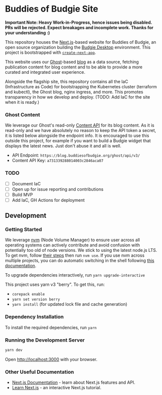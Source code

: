 # Buddies of Budgie Site

**Important Note: Heavy Work-in-Progress, hence issues being disabled. PRs will be rejected. Expect breakages and incomplete work. Thanks for your understanding :)**

This repository houses the [Next.js](https://nextjs.org/)-based website for Buddies of Budgie, an open source organization building the [Budgie Desktop](https://github.com/BuddiesOfBudgie/budgie-desktop) environment. This project is bootstrapped with [`create-next-app`](https://github.com/vercel/next.js/tree/canary/packages/create-next-app).

This website uses our [Ghost](https://ghost.org)-based [blog](https://blog.buddiesofbudgie.org) as a data source, fetching publication content for blog content and to be able to provide a more curated and integrated user experience.

Alongside the flagship site, this repository contains all the IaC (Infrastructure as Code) for bootstrapping the Kubernetes cluster (terraform and kubectl), the Ghost blog, nginx ingress, and more. This promotes transparency in how we develop and deploy. (TODO: Add IaC for the site when it is ready.)

### Ghost Content

We leverage our Ghost's read-only [Content API](https://ghost.org/docs/content-api/) for its blog content. As it is read-only and we have absolutely no reason to keep the API token a secret, it is listed below alongside the endpoint info. It is encouraged to use this outside this project, for example if you want to build a Budgie widget that displays the latest news. Just don't abuse it and all is well.

- API Endpoint: `https://blog.buddiesofbudgie.org/ghost/api/v3/`
- Content API Key: `a731339288014003c2846aca07`

### TODO

- [ ] Document IaC
- [ ] Open up for issue reporting and contributions
- [ ] Build MVP
- [ ] Add IaC, GH Actions for deployment

## Development

### Getting Started

We leverage [nvm](https://github.com/nvm-sh/nvm) (Node Volume Manager) to ensure user across all operating systems can actively contribute and avoid confusion with potentially too old of node versions. We stick to using the latest node.js LTS. To get nvm, follow [their steps](https://github.com/nvm-sh/nvm#installing-and-updating) then run `nvm use`. If you use nvm across multiple projects, you can do automatic switching in the shell following [this documentation](https://github.com/nvm-sh/nvm#deeper-shell-integration).

To upgrade dependencies interactively, run `yarn upgrade-interactive`

This project uses yarn v3 "berry". To get this, run:

- `corepack enable`
- `yarn set version berry`
- `yarn install` (for updated lock file and cache generation)

### Dependency Installation

To install the required dependencies, run `yarn`

### Running the Development Server

```bash
yarn dev
```

Open [http://localhost:3000](http://localhost:3000) with your browser.

### Other Useful Documentation

- [Next.js Documentation](https://nextjs.org/docs) - learn about Next.js features and API.
- [Learn Next.js](https://nextjs.org/learn) - an interactive Next.js tutorial.
